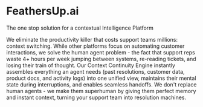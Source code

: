 # FeathersUp.ai

The one stop solution for a contextual Intelligence Platform

We eliminate the productivity killer that costs support teams millions: context switching. While other platforms focus on automating customer interactions, we solve the human agent problem - the fact that support reps waste 4+ hours per week jumping between systems, re-reading tickets, and losing their train of thought. Our Context Continuity Engine instantly assembles everything an agent needs (past resolutions, customer data, product docs, and activity logs) into one unified view, maintains their mental state during interruptions, and enables seamless handoffs. We don't replace human agents - we make them superhuman by giving them perfect memory and instant context, turning your support team into resolution machines.
